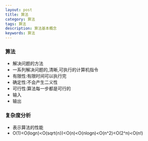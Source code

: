 ```yaml
---
layout: post
title: 算法
category: 算法
tags: 算法
description: 算法基本概念
keywords: 算法
---
```

### 算法
* 解决问题的方法
* 一系列解决问题的,清晰,可执行的计算机指令
* 有限性:有限时间可以执行完
* 确定性:不会产生二义性
* 可行性:算法每一步都是可行的
* 输入
* 输出

### 复杂度分析
* 表示算法的性能
* O(1)<O(logn)<O(sqrt{n})<O(n)<O(nlogn)<O(n^2)<O(2^n)<O(n!)
